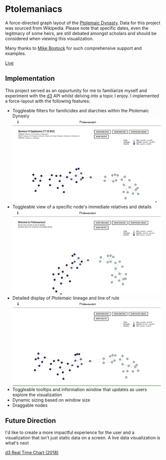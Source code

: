 # Ptolemaniacs
A force-directed graph layout of the [Ptolemaic Dynasty](https://en.wikipedia.org/wiki/Ptolemaic_dynasty). Data for this project was sourced from Wikipedia. Please note that specific dates, even the legitmacy of some heirs, are still debated amongst scholars and should be considered when viewing this visualization. 

Many thanks to [Mike Bostock](https://github.com/mbostock) for such comprehensive support and examples.

[Live](https://nwilliams770.github.io/Ptolemaniacs/)

## Implementation
This project served as an oppurtunity for me to familiarize myself and experiment with the [d3](https://github.com/d3/d3) API whilst delving into a topic I enjoy. I implemented a force-layout with the following features:
* Toggleable filters for familicides and diarchies within the Ptolemaic Dynasty
![Data Filters Gif](https://github.com/nwilliams770/Ptolemaniacs/blob/master/assets/filters.gif)
* Toggleable view of a specific node's immediate relatives and details
![Data Filters Gif](https://github.com/nwilliams770/Ptolemaniacs/blob/master/assets/node-details.gif)
* Detailed display of Ptolemaic lineage and line of rule
![Data Filters Gif](https://github.com/nwilliams770/Ptolemaniacs/blob/master/assets/lineage.gif)
* Toggleable tooltips and information window that updates as users explore the visualization
* Dynamic sizing based on window size
* Draggable nodes



## Future Direction
I'd like to create a more impactful experience for the user and a visualization that isn't just static data on a screen. A live data visualization is what's next

[d3 Real Time Chart (2018)](https://bl.ocks.org/boeric/6a83de20f780b42fadb9)
